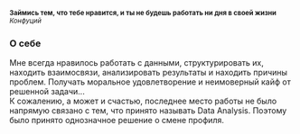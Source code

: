 **<sub>Займись тем, что тебе нравится, 
и ты не будешь работать ни дня в своей жизни<sub>**
<sub>*Конфуций*<sub>
### О себе
Мне всегда нравилось работать с данными, структурировать их, находить взаимосвязи, анализировать результаты и находить причины проблем. Получать моральное удовлетворение и неимоверный кайф от решенной задачи...<br> К сожалению, а может и счастью, последнее место работы не было напрямую связано с тем, что принято называть Data Analysis. Поэтому было принято однозначное решение о смене профиля.

<!--
**PetrukhinSergey/PetrukhinSergey** is a ✨ _special_ ✨ repository because its `README.md` (this file) appears on your GitHub profile.

Here are some ideas to get you started:

- 🔭 I’m currently working on ...
- 🌱 I’m currently learning ...
- 👯 I’m looking to collaborate on ...
- 🤔 I’m looking for help with ...
- 💬 Ask me about ...
- 📫 How to reach me: ...
- 😄 Pronouns: ...
- ⚡ Fun fact: ...
-->
